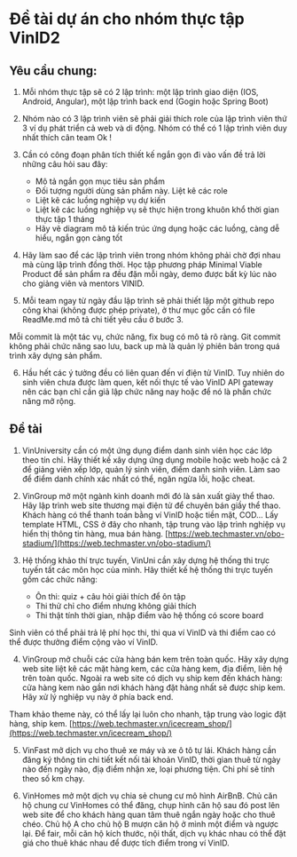 # Đề tài dự án cho nhóm thực tập VinID2

## Yêu cầu chung:

1. Mỗi nhóm thực tập sẽ có 2 lập trình: một lập trình giao diện (IOS, Android, Angular), một lập trình back end (Gogin hoặc Spring Boot)

2. Nhóm nào có 3 lập trình viên sẽ phải giải thích role của lập trình viên thứ 3 ví dụ phát triển cả web và di động. Nhóm có thể có 1 lập trình viên duy nhất thích cân team Ok !

3. Cần có công đoạn phân tích thiết kế ngắn gọn đi vào vấn đề trả lời những câu hỏi sau đây:
    - Mô tả ngắn gọn mục tiêu sản phẩm
    - Đối tượng người dùng sản phẩm này. Liệt kê các role
    - Liệt kê các luồng nghiệp vụ dự kiến
    - Liệt kê các luồng nghiệp vụ sẽ thực hiện trong khuôn khổ thời gian thực tập 1 tháng
    - Hãy vẽ diagram mô tả kiến trúc ứng dụng hoặc các luồng, càng dễ hiểu, ngắn gọn càng tốt

4. Hãy làm sao để các lập trình viên trong nhóm không phải chờ đợi nhau mà cùng lập trình đồng thời. Học tập phương pháp Minimal Viable Product để sản phẩm ra đều đặn mỗi ngày, demo được bất kỳ lúc nào cho giảng viên và mentors VINID.

5. Mỗi team ngay từ ngày đầu lập trình sẽ phải thiết lập một github repo công khai (không được phép private), ở thư mục gốc cần có file ReadMe.md mô tả chi tiết yêu cầu ở bước 3.

Mỗi commit là một tác vụ, chức năng, fix bug có mô tả rõ ràng. Git commit không phải chức năng sao lưu, back up mà là quản lý phiên bản trong quá trình xây dựng sản phẩm.

6. Hầu hết các ý tưởng đều có liên quan đến ví điện tử VinID. Tuy nhiên do sinh viên chưa được làm quen, kết nối thực tế vào VinID API gateway nên các bạn chỉ cần giả lập chức năng nay hoặc để nó là phần chức năng mở rộng.

  
## Đề tài

1. VinUniversity cần có một ứng dụng điểm danh sinh viên học các lớp theo tín chỉ. Hãy thiết kế xây dựng ứng dụng mobile hoặc web hoặc cả 2 để giảng viên xếp lớp, quản lý sinh viên, điểm danh sinh viên. Làm sao để điểm danh chính xác nhất có thể, ngăn ngừa lỗi, hoặc cheat.

2. VinGroup mở một ngành kinh doanh mới đó là sản xuất giày thể thao. Hãy lập trình web site thương mại điện tử để chuyên bán giầy thể thao. Khách hàng có thể thanh toán bằng ví VinID hoặc tiền mặt, COD... Lấy template HTML, CSS ở đây cho nhanh, tập trung vào lập trình nghiệp vụ hiển thị thông tin hàng, mua bán hàng. 
[https://web.techmaster.vn/obo-stadium/](https://web.techmaster.vn/obo-stadium/)

3. Hệ thống khảo thí trực tuyến, VinUni cần xây dựng hệ thống thi trực tuyến tất các môn học của mình. Hãy thiết kế hệ thống thi trực tuyến gồm các chức năng:
   - Ôn thi: quiz + câu hỏi giải thích để ôn tập
   - Thi thử chỉ cho điểm nhưng không giải thích
   - Thi thật tính thời gian, nhập điểm vào hệ thống có score board

Sinh viên có thể phải trả lệ phí học thi, thi qua ví VinID và thi điểm cao có thể được thưởng điểm cộng vào ví VinID.

4. VinGroup mở chuỗi các cửa hàng bán kem trên toàn quốc. Hãy xây dựng web site liệt kê các mặt hàng kem, các cửa hàng kem, địa điểm, liên hệ trên toàn quốc. Ngoài ra web site có dịch vụ ship kem đến khách hàng: cửa hàng kem nào gần nơi khách hàng đặt hàng nhất sẽ được ship kem. Hãy xử lý nghiệp vụ này ở phía back end.
   
Tham khảo theme này, có thể lấy lại luôn cho nhanh, tập trung vào logic đặt hàng, ship kem.
[https://web.techmaster.vn/icecream_shop/](https://web.techmaster.vn/icecream_shop/)

5. VinFast mở dịch vụ cho thuê xe máy và xe ô tô tự lái. Khách hàng cần đăng ký thông tin chi tiết kết nối tài khoản VinID, thời gian thuê từ ngày nào đến ngày nào, địạ điểm nhận xe, loại phương tiện. Chi phí sẽ tính theo số km chạy. 

6. VinHomes mở một dịch vụ chia sẻ chung cư mô hình AirBnB. Chủ căn hộ chung cư VinHomes có thể đăng, chụp hình căn hộ sau đó post lên web site để cho khách hàng quan tâm thuê ngắn ngày hoặc cho thuê chéo. Chủ hộ A cho chủ hộ B mượn căn hộ ở mình một điểm và ngược lại. Để fair, mỗi căn hộ kích thước, nội thất, dịch vụ khác nhau có thể đặt giá cho thuê khác nhau để được tích điểm trong ví VinID.



